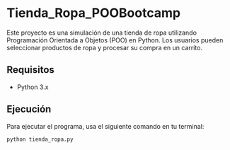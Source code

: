 # Tienda_Ropa_POOBootcamp

Este proyecto es una simulación de una tienda de ropa utilizando Programación Orientada a Objetos (POO) en Python. Los usuarios pueden seleccionar productos de ropa y procesar su compra en un carrito.

## Requisitos

- Python 3.x

## Ejecución

Para ejecutar el programa, usa el siguiente comando en tu terminal:

```bash
python tienda_ropa.py
